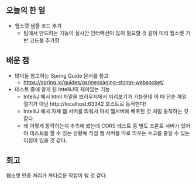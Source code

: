 ## 오늘의 한 일
- 웹소켓 샘플 코드 추가
  - 팀에서 만드려는 기능이 실시간 인터랙션이 많이 필요할 것 같아 미리 웹소켓 기반 코드를 추가함

## 배운 점
- 많이들 참고하는 Spring Guide 문서를 참고
  - https://spring.io/guides/gs/messaging-stomp-websocket/
- 테스트 중에 알게 된 IntelliJ의 재미있는 기능
  - IntelliJ 에서 html 파일을 브라우저에서 미리보기가 가능한데 이 때 단순 파일 열기가 아닌 http://localhost:63342 호스트로 동작한다!
  - IntelliJ 에서 자체 웹 서버를 띄워서 마치 웹서버에 배포된 것 처럼 동작하는 것 같다.
  - 왜 이렇게 동작하는지 추측해 봤는데 CORS 테스트 등 별도 프론트 서버가 있어야 테스트를 할 수 있는 상황에 직접 웹 서버를 따로 띄우는 수고를 줄일 수 있는 이점이 있을 것 같다.

## 회고
웹소켓 인증 처리가 까다로운 작업이 될 것 같다.